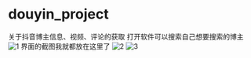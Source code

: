 # douyin_project
关于抖音博主信息、视频、评论的获取
打开软件可以搜索自己想要搜索的博主
![1](https://github.com/user-attachments/assets/7060546c-c7b9-4e59-8f16-5108d52aec1b)
界面的截图我就都放在这里了
![2](https://github.com/user-attachments/assets/57fc556c-c081-4208-ba4a-13bff3701b79)
![3](https://github.com/user-attachments/assets/65387a25-4f38-40cb-9c9c-582b5557a8a8)
